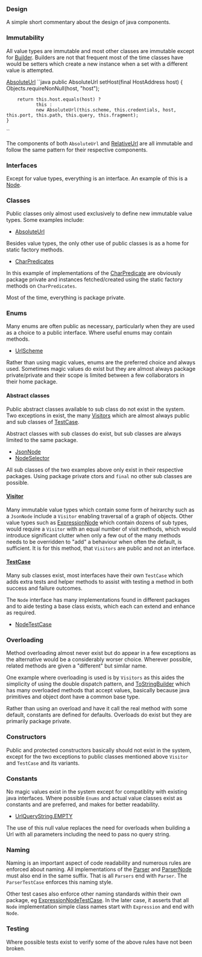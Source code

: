 ### Design
A simple short commentary about the design of java components.


### Immutability
All value types are immutable and most other classes are immutable except for 
[Builder](https://github.com/mP1/walkingkooka/blob/master/src/main/java/walkingkooka/build/Builder.java). Builders
are not that frequent most of the time classes have would be setters which create a new instance when a set with a different
value is attempted.

[AbsoluteUrl](https://github.com/mP1/walkingkooka/blob/master/src/main/java/walkingkooka/net/AbsoluteUrl.java)
``java
    public AbsoluteUrl setHost(final HostAddress host) {
        Objects.requireNonNull(host, "host");

        return this.host.equals(host) ?
               this :
               new AbsoluteUrl(this.scheme, this.credentials, host, this.port, this.path, this.query, this.fragment);
    }
``

The components of both `AbsoluteUrl` and [RelativeUrl](https://github.com/mP1/walkingkooka/blob/master/src/main/java/walkingkooka/net/RelativeUrl.java) 
are all immutable and follow the same pattern for their respective components.


### Interfaces
Except for value types, everything is an interface. An example of this is a [Node](https://github.com/mP1/walkingkooka/blob/master/src/main/java/walkingkooka/tree/Node.java).



### Classes
Public classes only almost used exclusively to define new immutable value types. Some examples include:

- [AbsoluteUrl](https://github.com/mP1/walkingkooka/blob/master/src/main/java/walkingkooka/net/AbsoluteUrl.java)

Besides value types, the only other use of public classes is as a home for static factory methods.

- [CharPredicates](https://github.com/mP1/walkingkooka/blob/master/src/main/java/walkingkooka/predicate/character/CharPredicates.java)

In this example of implementations of the
[CharPredicate](https://github.com/mP1/walkingkooka/blob/master/src/main/java/walkingkooka/predicate/character/CharPredicate.java)
are obviously package private and instances fetched/created using the static factory methods on `CharPredicates`.

Most of the time, everything is package private.




### Enums
Many enums are often public as necessary, particularly when they are used as a choice to a public interface.
Where useful enums may contain methods.

- [UrlScheme](https://github.com/mP1/walkingkooka/blob/master/src/main/java/walkingkooka/net/UrlScheme.java)

Rather than using magic values, enums are the preferred choice and always used. Sometimes magic values do exist but
they are almost always package private/private and their scope is limited between a few collaborators in their home
package.


#### Abstract classes

Public abstract classes available to sub class do not exist in the system. Two exceptions in exist, the many
[Visitors](https://github.com/mP1/walkingkooka/blob/master/src/main/java/walkingkooka/tree/visit/Visitor.java) which are almost always
public and sub classes of [TestCase](https://github.com/mP1/walkingkooka/blob/master/src/main/java/walkingkooka/test/TestCase.java).

Abstract classes with sub classes do exist, but sub classes are always limited to the same package.

- [JsonNode](https://github.com/mP1/walkingkooka/blob/master/src/main/java/walkingkooka/tree/json/JsonNode.java)
- [NodeSelector](https://github.com/mP1/walkingkooka/blob/master/src/main/java/walkingkooka/tree/select/NodeSelector.java)

All sub classes of the two examples above only exist in their respective packages. Using package private ctors and `final`
no other sub classes are possible.

#### [Visitor](https://github.com/mP1/walkingkooka/blob/master/src/main/java/walkingkooka/tree/visit/Visitor.java)

Many immutable value types which contain some form of heirarchy such as a `JsonNode` include a `Visitor` enabling
traversal of a graph of objects. Other value types such as
[ExpressionNode](https://github.com/mP1/walkingkooka/blob/master/src/main/java/walkingkooka/tree/expression/ExpressionNode.java)
which contain dozens of sub types, would require a `Visitor` with an equal number of visit methods, which would introduce
significant clutter when only a few out of the many methods needs to be overridden to "add" a behaviour when often the
default, is sufficient. It is for this method, that `Visitors` are public and not an interface.

#### [TestCase](https://github.com/mP1/walkingkooka/blob/master/src/main/java/walkingkooka/test/TestCase.java)
Many sub classes exist, most interfaces have their own `TestCase` which adds extra tests and helper methods to assist
with testing a method in both success and failure outcomes.

The `Node` interface has many implementations found in different packages and to aide testing a base class exists,
which each can extend and enhance as required.

- [NodeTestCase](https://github.com/mP1/walkingkooka/blob/master/src/main/java/walkingkooka/tree/NodeTestCase.java)



### Overloading
Method overloading almost never exist but do appear in a few exceptions as the alternative would be a considerably worser
choice. Wherever possible, related methods are given a "different" but similar name.

One example where overloading is used is by `Visitors` as this aides the simplicity of using the double dispatch pattern,
and [ToStringBuilder](https://github.com/mP1/walkingkooka/blob/master/src/main/java/walkingkooka/build/tostring/ToStringBuilder.java)
which has many overloaded methods that accept values, basically because java primitives and object dont have a common
base type.

Rather than using an overload and have it call the real method with some default, constants are defined for defaults.
Overloads do exist but they are primarily package private.



### Constructors
Public and protected constructors basically should not exist in the system, except for the two exceptions to public
classes mentioned above `Visitor` and `TestCase` and its variants.



### Constants
No magic values exist in the system except for compatiblity with existing java interfaces. Where possible `Enums` and
actual value classes exist as constants and are preferred, and makes for better readability.

- [UrlQueryString.EMPTY](https://github.com/mP1/walkingkooka/blob/master/src/main/java/walkingkooka/net/UrlQueryString.java)

The use of this null value replaces the need for overloads when building a Url with all parameters including the need
to pass no query string.



### Naming
Naming is an important aspect of code readability and numerous rules are enforced about naming. All implementations of
the [Parser](https://github.com/mP1/walkingkooka/blob/master/src/main/java/walkingkooka/text/cursor/parser/Parser.java)
and [ParserNode](https://github.com/mP1/walkingkooka/blob/master/src/main/java/walkingkooka/text/cursor/parser/ParserToken.java)
must also end in the same suffix. That is all `Parsers` end with `Parser`. The `ParserTestCase` enforces this naming
style.

Other test cases also enforce other naming standards within their own package, eg
[ExpressionNodeTestCase](https://github.com/mP1/walkingkooka/blob/master/src/test/java/walkingkooka/tree/expression/ExpressionNodeTestCase.java).
In the later case, it asserts that all `Node` implementation simple class names start with `Expression` and end with
`Node`.


### Testing
Where possible tests exist to verify some of the above rules have not been broken.